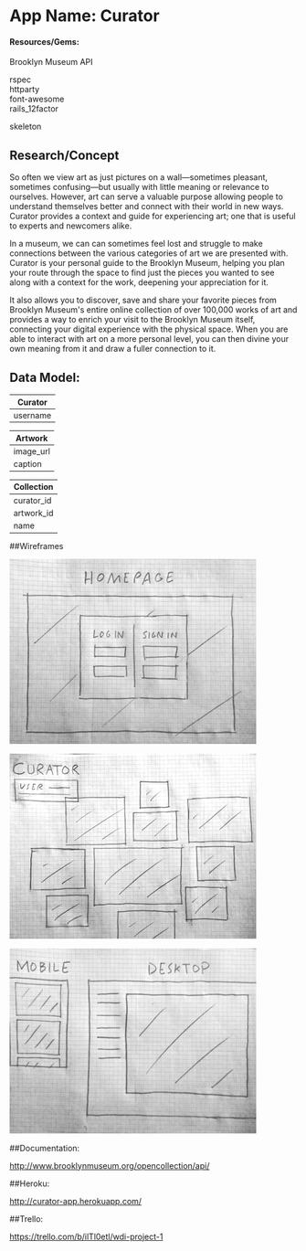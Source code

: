 # App Name: Curator

#### Resources/Gems:

Brooklyn Museum API

rspec  
httparty  
font-awesome  
rails_12factor  

skeleton

## Research/Concept

So often we view art as just pictures on a wall—sometimes pleasant, sometimes confusing—but usually with little meaning or relevance to ourselves. However, art can serve a valuable purpose allowing people to understand themselves better and connect with their world in new ways. Curator provides a context and guide for experiencing art; one that is useful to experts and newcomers alike.

In a museum, we can can sometimes feel lost and struggle to make connections between the various categories of art we are presented with. Curator is your personal guide to the Brooklyn Museum, helping you plan your route through the space to find just the pieces you wanted to see along with a context for the work, deepening your appreciation for it.

It also allows you to discover, save and share your favorite pieces from Brooklyn Museum's entire online collection of over 100,000 works of art and provides a way to enrich your visit to the Brooklyn Museum itself, connecting your digital experience with the physical space. When you are able to interact with art on a more personal level, you can then divine your own meaning from it and draw a fuller connection to it.

## Data Model:

| Curator         |
| ----------------|
| username        |

| Artwork         |
| ----------------| 
| image_url       |
| caption         |

| Collection      |
| ----------------| 
| curator_id      |
| artwork_id      |
| name            |

##Wireframes

![Alt text](/wireframes/p1wf1.JPG)

![Alt text](/wireframes/p1wf2.JPG)

![Alt text](/wireframes/p1wf3.JPG)

##Documentation:

http://www.brooklynmuseum.org/opencollection/api/

##Heroku:

http://curator-app.herokuapp.com/

##Trello:

https://trello.com/b/ilTl0etl/wdi-project-1
